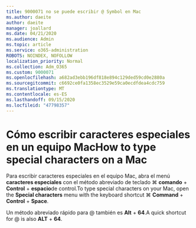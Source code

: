 ```yaml
---
title: 9000071 no se puede escribir @ Symbol en Mac
ms.author: daeite
author: daeite
manager: joallard
ms.date: 04/21/2020
ms.audience: Admin
ms.topic: article
ms.service: o365-administration
ROBOTS: NOINDEX, NOFOLLOW
localization_priority: Normal
ms.collection: Adm_O365
ms.custom: 9000071
ms.openlocfilehash: a682ad3ebb196df818e894c129ded59cd0e2880a
ms.sourcegitcommit: c6692ce0fa1358ec3529e59ca0ecdfdea4cdc759
ms.translationtype: MT
ms.contentlocale: es-ES
ms.lasthandoff: 09/15/2020
ms.locfileid: "47798357"
---
```

# <a name="how-to-type-special-characters-on-a-mac"></a><span data-ttu-id="495e7-102">Cómo escribir caracteres especiales en un equipo Mac</span><span class="sxs-lookup"><span data-stu-id="495e7-102">How to type special characters on a Mac</span></span>

<span data-ttu-id="495e7-103">Para escribir caracteres especiales en el equipo Mac, abra el menú **caracteres especiales** con el método abreviado de teclado ⌘ **comando**  +  **Control**  +  **espacio**de control.</span><span class="sxs-lookup"><span data-stu-id="495e7-103">To type special characters on your Mac, open the **Special characters** menu with the keyboard shortcut ⌘ **Command** + **Control** + **Space**.</span></span>

<span data-ttu-id="495e7-104">Un método abreviado rápido para @ también es **Alt**  +  **64**.</span><span class="sxs-lookup"><span data-stu-id="495e7-104">A quick shortcut for @ is also **ALT** + **64**.</span></span>